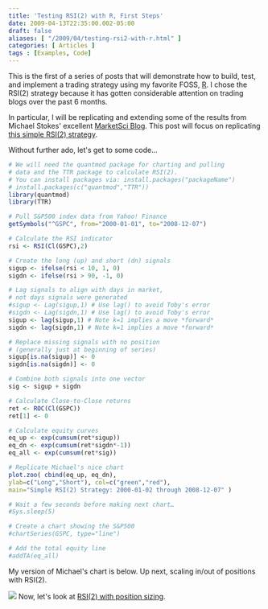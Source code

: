 ```yaml
---
title: 'Testing RSI(2) with R, First Steps'
date: 2009-04-13T22:35:00.002-05:00
draft: false
aliases: [ "/2009/04/testing-rsi2-with-r.html" ]
categories: [ Articles ]
tags : [Examples, Code]
---
```


This is the first of a series of posts that will demonstrate how to build, test, and implement a trading strategy using my favorite FOSS, [R](http://www.r-project.org/). I chose the RSI(2) strategy because it has gotten considerable attention on trading blogs over the past 6 months.  
  
In particular, I will be replicating and extending some of the results from Michael Stokes' excellent [MarketSci Blog](http://marketsci.wordpress.com/). This post will focus on replicating [this simple RSI(2) strategy](http://marketsci.wordpress.com/2008/12/09/trading-with-rsi2/).  
  
Without further ado, let's get to some code...  

```r
# We will need the quantmod package for charting and pulling
# data and the TTR package to calculate RSI(2).
# You can install packages via: install.packages("packageName")
# install.packages(c("quantmod","TTR"))
library(quantmod)
library(TTR)

# Pull S&P500 index data from Yahoo! Finance
getSymbols("^GSPC", from="2000-01-01", to="2008-12-07")

# Calculate the RSI indicator
rsi <- RSI(Cl(GSPC),2)

# Create the long (up) and short (dn) signals
sigup <- ifelse(rsi < 10, 1, 0)
sigdn <- ifelse(rsi > 90, -1, 0)

# Lag signals to align with days in market,
# not days signals were generated
#sigup <- Lag(sigup,1) # Use lag() to avoid Toby's error
#sigdn <- Lag(sigdn,1) # Use lag() to avoid Toby's error
sigup <- lag(sigup,1) # Note k=1 implies a move *forward*
sigdn <- lag(sigdn,1) # Note k=1 implies a move *forward*

# Replace missing signals with no position
# (generally just at beginning of series)
sigup[is.na(sigup)] <- 0
sigdn[is.na(sigdn)] <- 0

# Combine both signals into one vector
sig <- sigup + sigdn

# Calculate Close-to-Close returns
ret <- ROC(Cl(GSPC))
ret[1] <- 0

# Calculate equity curves
eq_up <- exp(cumsum(ret*sigup))
eq_dn <- exp(cumsum(ret*sigdn*-1))
eq_all <- exp(cumsum(ret*sig))

# Replicate Michael's nice chart
plot.zoo( cbind(eq_up, eq_dn),
ylab=c("Long","Short"), col=c("green","red"),
main="Simple RSI(2) Strategy: 2000-01-02 through 2008-12-07" )

# Wait a few seconds before making next chart…
#Sys.sleep(5)

# Create a chart showing the S&P500
#chartSeries(GSPC, type="line")

# Add the total equity line
#addTA(eq_all)
```

My version of Michael's chart is below. Up next, scaling in/out of positions with RSI(2).  
  
![](/post-images//20090413_rsi2_long_short.png)
Now, let's look at [RSI(2) with position sizing](http://blog.fosstrading.com/2009/05/rsi2-with-position-sizing.html).

